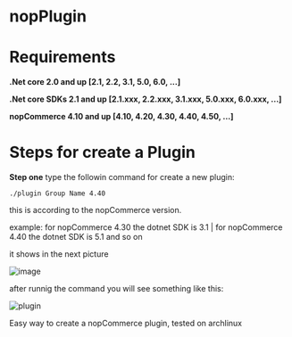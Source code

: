 # **nopPlugin**

# Requirements

**.Net core 2.0 and up [2.1, 2.2, 3.1, 5.0, 6.0, ...]**

**.Net core SDKs 2.1 and up [2.1.xxx, 2.2.xxx, 3.1.xxx, 5.0.xxx, 6.0.xxx, ...]**

**nopCommerce 4.10 and up [4.10, 4.20, 4.30, 4.40, 4.50, ...]**

# Steps for create a Plugin

**Step one**
type the followin command for create a new plugin:

`./plugin Group Name 4.40  `

this is according to the nopCommerce version.

example: for nopCommerce 4.30 the dotnet SDK is 3.1 | 
for nopCommerce 4.40 the dotnet SDK is 5.1 and so on

it shows in the next picture

![image](https://user-images.githubusercontent.com/6993888/134070218-7bf85baa-eeb5-4583-80c6-663fdfc6aebe.png)

after runnig the command you will see something like this: 

![plugin](https://user-images.githubusercontent.com/6993888/134069458-16e98756-6827-44b7-9c3d-5f6b8f2c28e2.png)


Easy way to create a nopCommerce plugin, tested on archlinux
